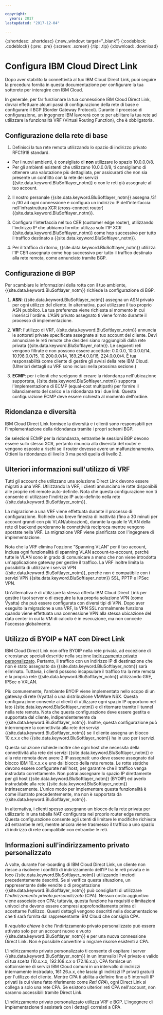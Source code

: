 ```yaml
---

copyright:
  years: 2017
lastupdated: "2017-12-04"

---
```


{:shortdesc: .shortdesc}
{:new_window: target="_blank"}
{:codeblock: .codeblock}
{:pre: .pre}
{:screen: .screen}
{:tip: .tip}
{:download: .download}

# Configura IBM Cloud Direct Link

Dopo aver stabilito la connettività al tuo IBM Cloud Direct Link, puoi seguire la procedura fornita in questa documentazione per configurare la tua sottorete per interagire con IBM Cloud.

In generale, per far funzionare la tua connessione IBM Cloud Direct Link, dovrai effettuare alcuni passi di configurazione della rete di base e configurare il BGP (Border Gateway Protocol). Durante il processo di configurazione, un ingegnere IBM lavorerà con te per abilitare la tua rete ad utilizzare la funzionalità VRF (Virtual Routing Function), che è obbligatoria.

## Configurazione della rete di base

1. Definisci la tua rete remota utilizzando lo spazio di indirizzo privato RFC1918 standard. 
 * Per i nuovi ambienti, è consigliato di **non** utilizzare lo spazio 10.0.0.0/8. 
 * Per gli ambienti esistenti che utilizzano 10.0.0.0/8, ti consigliamo di ottenere una valutazione più dettagliata, per assicurarti che non sia presente un conflitto con la rete dei servizi {{site.data.keyword.BluSoftlayer_notm}} o con le reti già assegnate al tuo account.

2. Il nostro personale {{site.data.keyword.BluSoftlayer_notm}} assegna /31 o /30 ad ogni connessione e configura un indirizzo IP dell'interfaccia nell'infrastruttura XCR (cross-connect router) {{site.data.keyword.BluSoftlayer_notm}}.  

3. Configura l'interfaccia nel tuo CER (customer edge router), utilizzando l'indirizzo IP che abbiamo fornito: utilizza solo l'IP XCR {{site.data.keyword.BluSoftlayer_notm}} come hop successivo per tutto il traffico destinato a {{site.data.keyword.BluSoftlayer_notm}}. 

4. Per il traffico di ritorno, {{site.data.keyword.BluSoftlayer_notm}} utilizza l'IP CER assegnato come hop successivo per tutto il traffico destinato alla rete remota, come annunciato tramite BGP.

## Configurazione di BGP

Per scambiare le informazioni della rotta con il tuo ambiente, {{site.data.keyword.BluSoftlayer_notm}} richiede la configurazione di BGP.  

1. **ASN**: {{site.data.keyword.BluSoftlayer_notm}} assegna un ASN privato per ogni utilizzo del cliente. In alternativa, puoi utilizzare il tuo proprio ASN pubblico. La tua preferenza viene richiesta al momento in cui inserisci l'ordine. L'ASN privato assegnato ti viene fornito durante il processo di implementazione.

2. **VRF**: l'utilizzo di VRF, {{site.data.keyword.BluSoftlayer_notm}} annuncia le sottoreti private specificate assegnate al tuo account del cliente.  Devi annunciare le reti remote che desideri siano raggiungibili dalla rete privata {{site.data.keyword.BluSoftlayer_notm}}. Le seguenti reti vengono filtrate e non possono essere accettate: 0.0.0.0, 10.0.0.0/14, 10.198.0.0/15, 10.200.0.0/14, 169.254.0.0/16, 224.0.0.0/4. È tua responsabilità come cliente di gestire gli avvisi della rete IBM Cloud. (Ulteriori dettagli su VRF sono inclusi nella prossima sezione.)

3. **ECMP**: per i clienti che scelgono di creare la ridondanza nell'ubicazione supportata, {{site.data.keyword.BluSoftlayer_notm}} supporta l'implementazione di ECMP (equal-cost multipath) per fornire il bilanciamento del carico e la ridondanza tra i due link. Questa configurazione ECMP deve essere richiesta al momento dell'ordine.

## Ridondanza e diversità

IBM Cloud Direct Link fornisce la diversità e i clienti sono responsabili per l'implementazione della ridondanza tramite i propri schemi BGP.

Se selezioni ECMP per la ridondanza, entrambe le sessioni BGP devono essere sullo stesso XCR, pertanto rinuncia alla diversità del router e vengono esposte a rischi se il router dovesse avere un malfunzionamento. Ottieni la ridondanza di livello 3 ma perdi quella di livello 2.

## Ulteriori informazioni sull'utilizzo di VRF

Tutti gli account che utilizzano una soluzione Direct Link devono essere migrati a una VRF. Utilizzando la VRF, i clienti annunciano le rotte disponibili alle proprie reti remote auto-definite. Nota che questa configurazione non ti consente di utilizzare l'indirizzo IP auto-definito nella rete {{site.data.keyword.BluSoftlayer_notm}}.

La migrazione a una VRF viene effettuata durante il processo di configurazione. Richiede una breve finestra di inattività (fino a 30 minuti per account grandi con più VLAN/ubicazioni), durante la quale le VLAN della rete di backend perderanno la connettività reciproca mentre vengono spostate nella VRF. La migrazione VRF viene pianificata con l'ingegnere di implementazione.

Nota che la VRF elimina l'opzione "Spanning VLAN" per il tuo account, inclusa ogni funzionalità di spanning VLAN account-to-account, perché tutte le VLAN sono in grado di comunicare a meno che non viene introdotta un'applicazione gateway per gestire il traffico. La VRF inoltre limita la possibilità di utilizzare i servizi VPN {{site.data.keyword.BluSoftlayer_notm}}, perché non è compatibile con i servizi VPN {{site.data.keyword.BluSoftlayer_notm}} SSL, PPTP e IPSec VPN.   

Un'alternativa è di utilizzare la stessa offerta IBM Cloud Direct Link per gestire i tuoi server o di eseguire la tua propria soluzione VPN (come Vyatta) che può essere configurata con diversi tipi di VPN. Dopo aver eseguito la migrazione a una VRF, la VPN SSL normalmente funziona quando viene effettuata una connessione VPN alla stessa ubicazione del data center in cui la VM di calcolo è in esecuzione, ma non concede l'accesso globalmente.

## Utilizzo di BYOIP e NAT con Direct Link
IBM Cloud Direct Link non offre BYOIP nella rete privata, ad eccezione di circostanze speciali descritte nella sezione [Indirizzamento privato personalizzato](#custom-private-addressing). Pertanto, il traffico con un indirizzo IP di destinazione che non è stato assegnato da {{site.data.keyword.BluSoftlayer_notm}} sarà eliminato. Tuttavia, i clienti possono incapsulare il traffico tra la rete remota e la propria rete {{site.data.keyword.BluSoftlayer_notm}} utilizzando GRE, IPSec o VXLAN.  

Più comunemente, l'ambiente BYOIP viene implementato nello scopo di un gateway di rete (Vyatta) o una distribuzione VMWare NSX. Questa configurazione consente ai clienti di utilizzare ogni spazio IP opportuno nel lato {{site.data.keyword.BluSoftlayer_notm}} e di ritornare tramite il tunnel nella rete remota. Nota che questa configurazione deve essere gestita e supportata dal cliente, indipendentemente da {{site.data.keyword.BluSoftlayer_notm}}. Inoltre, questa configurazione può interrompere la connettività alla rete dei servizi {{site.data.keyword.BluSoftlayer_notm}} se il cliente assegna un blocco 10.x.x.x che {{site.data.keyword.BluSoftlayer_notm}} ha in uso per i servizi. 

Questa soluzione richiede inoltre che ogni host che necessita della connettività alla rete dei servizi {{site.data.keyword.BluSoftlayer_notm}} e alla rete remota deve avere 2 IP assegnati: uno deve essere assegnato dal blocco IBM 10.x.x.x e uno dal blocco della rete remota. Le rotte statiche devono essere configurate nell'host, per garantire che il traffico venga instradato correttamente. Non potrai assegnare lo spazio IP direttamente per gli host {{site.data.keyword.BluSoftlayer_notm}} (BYOIP) ed averlo instradabile alla rete {{site.data.keyword.BluSoftlayer_notm}} intrinsecamente. L'unico modo per implementare questa funzionalità è come illustrato precedentemente, ma non è supportata da {{site.data.keyword.BluSoftlayer_notm}}.

In alternativa, i clienti spesso assegnano un blocco della rete privata per utilizzarlo in una tabella NAT configurata nel proprio router edge remoto. Questa configurazione consente agli utenti di limitare le modifiche richieste ad entrambe le reti, mentre ancora viene trasmesso il traffico a uno spazio di indirizzo di rete compatibile con entrambe le reti.

## Informazioni sull'indirizzamento privato personalizzato

A volte, durante l'on-boarding di IBM Cloud Direct Link, un cliente non riesce a risolvere i conflitti di indirizzamento dell'IP tra le reti privata e in loco {{site.data.keyword.BluSoftlayer_notm}} utilizzando i metodi precedentemente descritti. Se si verifica questa situazione, un rappresentante delle vendite o di progettazione {{site.data.keyword.BluSoftlayer_notm}} può consigliarti di utilizzare l'_Indirizzamento privato personalizzato_ (CPA). Nessun costo aggiuntivo viene associato con CPA; tuttavia, questa funzione ha requisiti e limitazioni univoci che devono essere compresi approfonditamente prima di accettarne l'utilizzo. Questi dettagli vengono descritti nella documentazione che ti sarà fornita dal rappresentante IBM Cloud che consiglia CPA. 

Il _requisito chiave_ è che l'indirizzamento privato personalizzato può essere attivato solo per un account nuovo e vuoto {{site.data.keyword.BluSoftlayer_notm}} e per una nuova connessione Direct Link. Non è possibile convertire o migrare risorse esistenti a CPA.

L'indirizzamento privato personalizzato ti consente di ospitare i server {{site.data.keyword.BluSoftlayer_notm}} in un intervallo IPv4 privato e valido di tua scelta (10.x.x.x, 192.168.x.x o 172.16.x.x). CPA fornisce un sottoinsieme di servizi IBM Cloud comuni in un intervallo di indirizzi internamente instradato, 161.26.x.x, che lascia gli indirizzi IP privati gratuiti per l'utilizzo del cliente. Mentre CPA ti abilita a definire fino a 5 intervalli IP privati (a cui viene fatto riferimento come _Reti CPA_), ogni Direct Link si collega a solo una rete CPA. Se esistono ulteriori reti CPA nell'account, non saranno accessibili tramite Direct Link.

L'indirizzamento privato personalizzato utilizza VRF e BGP. L'ingegnere di implementazione ti assisterà con i dettagli correlati a CPA.
